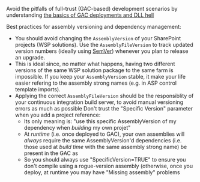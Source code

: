 Avoid the pitfalls of full-trust (GAC-based) development scenarios by understanding [the basics of GAC deployments and DLL hell](https://msdn.microsoft.com/en-us/library/ms973843.aspx)


Best practices for assembly versioning and dependency management:

* You should avoid changing the `AssemblyVersion` of your SharePoint projects (WSP solutions). Use the `AssemblyFileVersion` to track updated version numbers (ideally using [SemVer](http://semver.org/)) whenever you plan to release an upgrade.
* This is ideal since, no matter what happens, having two different versions of the same WSP solution package to the same farm is impossible. If you keep your `AssemblyVersion` stable, it make your life easier refering to the assembly strong names (e.g. in ASP control template imports).
* Applying the correct `AssemblyFileVersion` should be the responsiblity of your continuous integration build server, to avoid manual versioning errors as much as possible
 Don't trust the "Specific Version" parameter when you add a project reference:
    * Its only meaning is: "use this specific AssemblyVersion of my dependency when *building* my own projet"
    * At *runtime* (i.e. once deployed to GAC), your own assemblies will *always* require the same AssemblyVersion'd dependencies (i.e. those used at *build time* with the same assembly strong name) be present in the GAC as 
    * So you should always use "SpecificVersion=TRUE" to ensure you don't compile using a rogue-version assembly (otherwise, once you deploy, at runtime you may have "Missing assembly" problems
